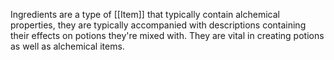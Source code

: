 Ingredients are a type of [[Item]] that typically contain alchemical properties, they are typically accompanied with descriptions containing their effects on potions they're mixed with. They are vital in creating potions as well as alchemical items.